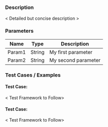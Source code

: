 # <RULE CLASS NAME>

### Description

< Detailed but concise description >

### Parameters

| Name | Type | Description |
| --- | --- | --- |
| Param1 | String | My first parameter |
| Param2 | String | My second parameter |

### Test Cases / Examples 

#### Test Case: <Description>

< Test Framework to Follow>

#### Test Case: <Description>

< Test Framework to Follow>